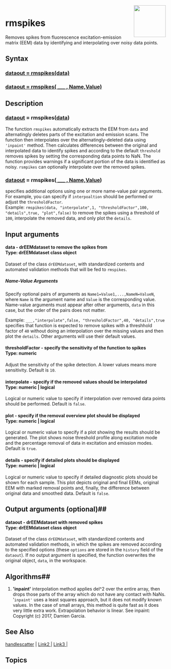 <img src="top right corner logo.png" width="100" height="auto" align="right"/>

# rmspikes #
Removes spikes from fluorescence excitation-emission matrix (EEM) data by identifying and interpolating over noisy data points.




## Syntax
### [dataout = rmspikes(data)](#syntax1) ###
### [dataout = rmspikes( ___ , Name,Value)](#syntax1) ###





## Description ##
### [dataout](#varargout) = rmspikes([data](#varargin)) <a name="syntax1"></a>
The function  `rmspikes` automatically extracts the EEM  from `data` and alternatingly deletes parts of the excitation and emission scans. The function then interpolates over the alternatingly-deleted data using `'inpaint'` method. Then calculates differences between the original and interpolated data to identify spikes and according to the default `threshold` removes spikes by setting the corresponding data points to NaN. The function provides warnings if a significant portion of the data is identified as noisy.
`rsmpikes` can optionally interpolate over the removed spikes.



>
### [dataout](#varargout) = rmspikes([ ___ , Name,Value](#varargin)) <a name="syntax1"></a>
specifies additional options using one or more name-value pair arguments. For example, you can specify if `interpoaltion` should be performed or adjust the `thresholdFactor`. <br>
Example: `rmspikes(data, "interpolate",1, "thresholdFactor",100, "details",true, "plot",false)` to remove the spikes using a threshold of `100`, interpolate the removed data, and only plot the `details`. 





## Input arguments ##
#### data - drEEMdataset to remove the spikes from  <a name="varargin"></a> <br> Type: drEEMdataset class object
Dataset of the class `drEEMdataset`, with standardized contents and automated validation methods that will be fed to `rmspikes`.



##### Name-Value Arguments  <a name="data"></a>
Specify optional pairs of arguments as `Name1=Value1,...,NameN=ValueN`, where `Name` is the argument name and `Value` is the corresponding value. Name-value arguments must appear after other arguments, `data` in this case, but the order of the pairs does not matter. 

Example: `___,"interpolate",false, "thresholdFactor",40, "details",true` specifies that function is expected to remove spikes with a threshhold factor of `40` without doing an interpolation over the missing values and then plot the `details`. Other arguments will use their default values.


#### thresholdFactor - specify the sensitivity of the function to spikes  <a name="varargin"></a> <br> Type:  numeric
Adjust the sensitivity of the spike detection. A lower values means more sensitivity. Default is `10`. 


#### interpolate - specify if the removed values should be interpolated  <a name="varargin"></a> <br> Type:  numeric | logical
Logical or numeric value to specify if interpolation over removed data points should be performed. Default is `false`.

#### plot - specify if the removal overview plot should be displayed  <a name="varargin"></a> <br> Type:  numeric | logical
Logical or numeric value to specify if a plot showing the results should be generated. The plot shows noise threshold profile along excitation mode and the percentage removal of data in excitation and emission modes.
Default is `true`.

#### details - specify if detailed plots should be displayed  <a name="varargin"></a> <br> Type:  numeric | logical
Logical or numeric value to specify if detailed diagnostic plots should be shown for each sample. This plot depicts original and final EEMs, original EEM with marked removal points and, finally, the difference between original data and smoothed data.
Default is `false`.




## Output arguments (optional)##
#### dataout - drEEMdataset with removed spikes  <a name="varargin"></a> <br> Type: drEEMdataset class object
Dataset of the class `drEEMdataset`, with standardized contents and automated validation methods, in which the spikes are removed according to the specified options (these `options` are stored in the `history` field of the `dataout`). If no output argument is specified, the function overwrites the original object, `data`, in the workspace.

## Algorithms##


1. **'inpaint'** interpolation method applies del^2 over the entire array, then drops those parts of the array which do not have any contact with NaNs. '`inpaint'` uses a least squares approach, but it does not modify known values. In the case of small arrays, this method is quite fast as it does very little extra work. Extrapolation behavior is linear. See inpaint: Copyright (c) 2017, Damien Garcia.
 
## See Also ##

<a href="link.com">handlescatter</a> | 
<a href="link.com"> Link2 </a> |
<a href="link.com"> Link3 </a> |


## Topics ##